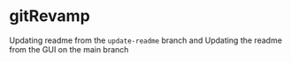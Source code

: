 # gitRevamp

Updating readme from the `update-readme` branch
and
Updating the readme from the GUI on the main branch

